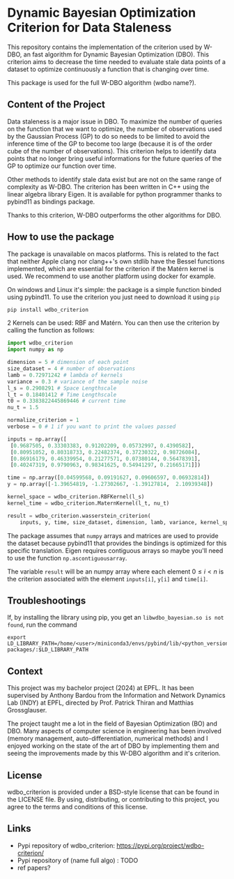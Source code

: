 # Dynamic Bayesian Optimization Criterion for Data Staleness

This repository contains the implementation of the criterion used by W-DBO, an fast algorithm for Dynamic Bayesian Optimization (DBO).
This criterion aims to decrease the time needed to evaluate stale data points of a dataset to optimize continuously a function that is changing
over time.

This package is used for the full W-DBO algorithm (wdbo name?).

## Content of the Project

Data staleness is a major issue in DBO. To maximize the number of queries on the function that we want to optimize, the number of observations used by the Gaussian Process (GP) to do so needs to be limited to avoid the inference time of the GP to become too large (because it is of the order cube of the number of observations). This criterion helps to identify data points that no longer bring useful informations for the future queries of the GP to optimize our function over time.

Other methods to identify stale data exist but are not on the same range of complexity as W-DBO. The criterion has been written in C++ using the linear algebra library Eigen. It is available for python programmer thanks to pybind11 as bindings package.

Thanks to this criterion, W-DBO outperforms the other algorithms for DBO.

## How to use the package

The package is unavailable on macos platforms. This is related to the fact that neither Apple clang nor clang++'s own stdlib have the Bessel functions implemented, which are essential for the criterion if the Matérn kernel is used. We recommend to use another platform using docker for example.

On windows and Linux it's simple: the package is a simple function binded using pybind11. To use the criterion you just need to download it using `pip`

```bash
pip install wdbo_criterion
```

2 Kernels can be used: RBF and Matérn. You can then use the criterion by calling the function as follows:

```python
import wdbo_criterion
import numpy as np

dimension = 5 # dimension of each point
size_dataset = 4 # number of observations
lamb = 0.72971242 # lambda of kernels
variance = 0.3 # variance of the sample noise
l_s = 0.2908291 # Space Lengthscale
l_t = 0.18401412 # Time Lengthscale
t0 = 0.3383822445869446 # current time
nu_t = 1.5

normalize_criterion = 1
verbose = 0 # 1 if you want to print the values passed

inputs = np.array([
 [0.9687505, 0.33303383, 0.91202209, 0.05732997, 0.4390582],
 [0.80951052, 0.80318733, 0.22482374, 0.37230322, 0.98726084],
 [0.86916179, 0.46339954, 0.21277571, 0.07380144, 0.56478391],
 [0.40247319, 0.9790963, 0.98341625, 0.54941297, 0.21665171]])

time = np.array([0.04599568, 0.09191627, 0.09606597, 0.06932814])
y = np.array([-1.39654819, -1.27302667, -1.39127814,  2.10939348])

kernel_space = wdbo_criterion.RBFKernel(l_s)
kernel_time = wdbo_criterion.MaternKernel(l_t, nu_t)

result = wdbo_criterion.wasserstein_criterion(
    inputs, y, time, size_dataset, dimension, lamb, variance, kernel_space, kernel_time, t0, verbose, normalize_criterion)

```

The package assumes that `numpy` arrays and matrices are used to provide the dataset because pybind11 that provides the bindings is optimized for this specific translation. Eigen requires contiguous arrays so maybe you'll need to use the function `np.ascontiguousarray`.

The variable `result` will be an numpy array where each element $0 \leq i < n$ is the criterion associated with the element `inputs[i]`, `y[i]` and `time[i]`.

## Troubleshootings

If, by installing the library using pip, you get an `libwdbo_bayesian.so is not found`, run the command

```
export LD_LIBRARY_PATH=/home/<user>/miniconda3/envs/pybind/lib/<python_version>/site-packages/:$LD_LIBRARY_PATH
```

## Context

This project was my bachelor project (2024) at EPFL. It has been supervised by Anthony Bardou from the Information and Network Dynamics Lab (INDY) at EPFL, directed by Prof. Patrick Thiran and Matthias Grossglauser.

The project taught me a lot in the field of Bayesian Optimization (BO) and DBO. Many aspects of computer science in engineering has been involved (memory management, auto-differentiation, numerical methods) and I enjoyed working on the state of the art of DBO by implementing them and seeing the improvements made by this W-DBO algorithm and it's criterion.

## License

wdbo_criterion is provided under a BSD-style license that can be found in the LICENSE file. By using, distributing, or contributing to this project, you agree to the terms and conditions of this license.

## Links

- Pypi repository of wdbo_criterion: https://pypi.org/project/wdbo-criterion/
- Pypi repository of (name full algo) : TODO
- ref papers?
